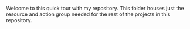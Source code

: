 Welcome to this quick tour with my repository. This folder houses just the resource and action group needed for the rest of the projects in this repository.

